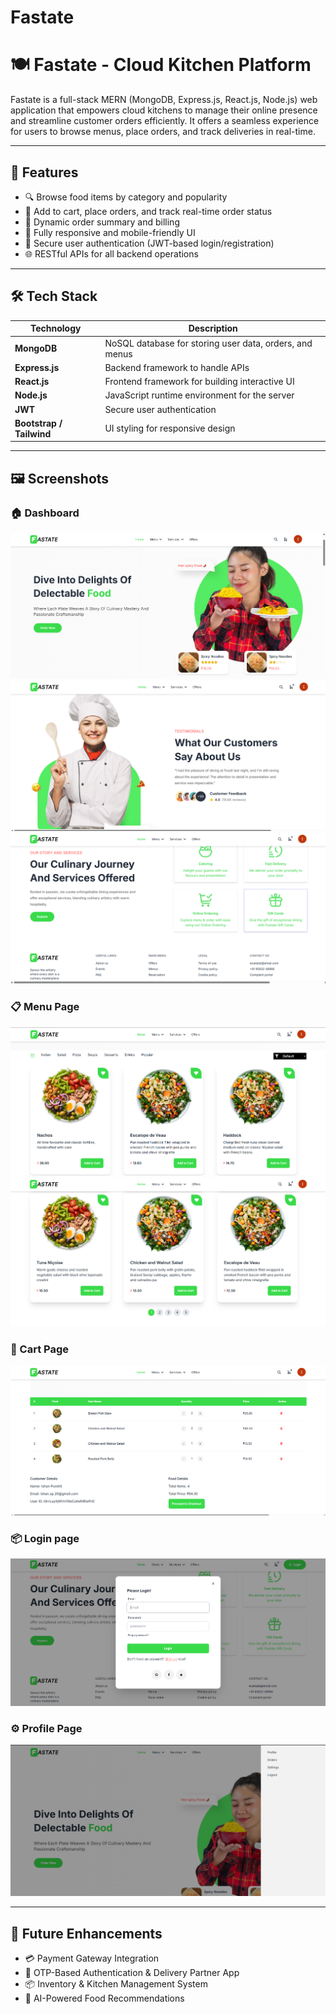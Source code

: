 # Fastate

# 🍽️ Fastate - Cloud Kitchen Platform

Fastate is a full-stack MERN (MongoDB, Express.js, React.js, Node.js) web application that empowers cloud kitchens to manage their online presence and streamline customer orders efficiently. It offers a seamless experience for users to browse menus, place orders, and track deliveries in real-time.

---

## 🚀 Features

- 🔍 Browse food items by category and popularity
- 🛒 Add to cart, place orders, and track real-time order status
- 🧾 Dynamic order summary and billing
- 📱 Fully responsive and mobile-friendly UI
- 🔐 Secure user authentication (JWT-based login/registration)
- 🌐 RESTful APIs for all backend operations

---

## 🛠️ Tech Stack

| Technology | Description |
|------------|-------------|
| **MongoDB** | NoSQL database for storing user data, orders, and menus |
| **Express.js** | Backend framework to handle APIs |
| **React.js** | Frontend framework for building interactive UI |
| **Node.js** | JavaScript runtime environment for the server |
| **JWT** | Secure user authentication |
| **Bootstrap / Tailwind** | UI styling for responsive design |

---

## 🖼️ Screenshots

### 🏠 Dashboard
![Dashboard](./screenshots/Dashboard.png)
![Dashboard](./screenshots/Dashboard2.png)
![Dashboard](./screenshots/Dashboard3.png)

### 📋 Menu Page
![Menu](./screenshots/Menu.png)
![Menu](./screenshots/Menu2.png)


### 🛒 Cart Page
![Cart](./screenshots/cart.png)

### 📦 Login page
![Login](./screenshots/Login.png)

### ⚙️ Profile Page
![Profile](./screenshots/Profile.png)


---

## 🔮 Future Enhancements

- 💳 Payment Gateway Integration
- 📲 OTP-Based Authentication & Delivery Partner App
- 📦 Inventory & Kitchen Management System
- 🤖 AI-Powered Food Recommendations
